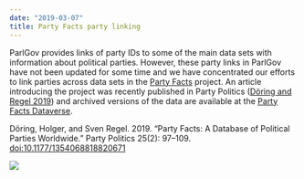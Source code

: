 ```yaml
---
date: "2019-03-07"
title: Party Facts party linking
---
```


ParlGov provides links of party IDs to some of the main data sets with information about political parties. However, these party links in ParlGov have not been updated for some time and we have concentrated our efforts to link parties across data sets in the [Party Facts](https://partyfacts.herokuapp.com/) project. An article introducing the project was recently published in Party Politics ([Döring and Regel 2019](https://doi.org/10.1177/1354068818820671)) and archived versions of the data are available at the [Party Facts Dataverse](https://dataverse.harvard.edu/dataverse/partyfacts).

Döring, Holger, and Sven Regel. 2019. “Party Facts: A Database of Political Parties Worldwide.” Party Politics 25(2): 97–109. [doi:10.1177/1354068818820671](https://doi.org/10.1177/1354068818820671)

![](/images/parliament-sweden.jpg)
